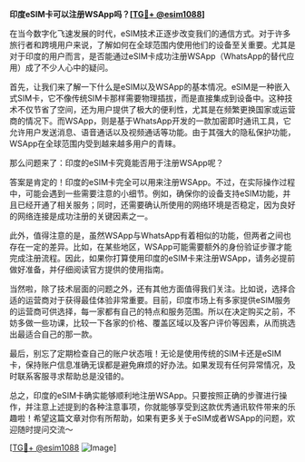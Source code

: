 **印度eSIM卡可以注册WSApp吗？[[TG💪+ @esim1088](https://t.me/s/esim1088)]**

在当今数字化飞速发展的时代，eSIM技术正逐步改变我们的通信方式。对于许多旅行者和跨境用户来说，了解如何在全球范围内使用他们的设备至关重要。尤其是对于印度的用户而言，是否能通过eSIM卡成功注册WSApp（WhatsApp的替代应用）成了不少人心中的疑问。

首先，让我们来了解一下什么是eSIM以及WSApp的基本情况。eSIM是一种嵌入式SIM卡，它不像传统SIM卡那样需要物理插拔，而是直接集成到设备中。这种技术不仅节省了空间，还为用户提供了极大的便利性，尤其是在频繁更换国家或运营商的情况下。而WSApp，则是基于WhatsApp开发的一款加密即时通讯工具，它允许用户发送消息、语音通话以及视频通话等功能。由于其强大的隐私保护功能，WSApp在全球范围内受到越来越多用户的青睐。

那么问题来了：印度的eSIM卡究竟能否用于注册WSApp呢？

答案是肯定的！印度的eSIM卡完全可以用来注册WSApp。不过，在实际操作过程中，可能会遇到一些需要注意的小细节。例如，确保你的设备支持eSIM功能，并且已经开通了相关服务；同时，还需要确认所使用的网络环境是否稳定，因为良好的网络连接是成功注册的关键因素之一。

此外，值得注意的是，虽然WSApp与WhatsApp有着相似的功能，但两者之间也存在一定的差异。比如，在某些地区，WSApp可能需要额外的身份验证步骤才能完成注册流程。因此，如果你打算使用印度的eSIM卡来注册WSApp，请务必提前做好准备，并仔细阅读官方提供的使用指南。

当然啦，除了技术层面的问题之外，还有其他方面值得我们关注。比如说，选择合适的运营商对于获得最佳体验非常重要。目前，印度市场上有多家提供eSIM服务的运营商可供选择，每一家都有自己的特点和服务范围。所以在决定购买之前，不妨多做一些功课，比较一下各家的价格、覆盖区域以及客户评价等因素，从而挑选出最适合自己的那一款。

最后，别忘了定期检查自己的账户状态哦！无论是使用传统的SIM卡还是eSIM卡，保持账户信息准确无误都是避免麻烦的好办法。如果发现有任何异常情况，及时联系客服寻求帮助总是没错的。

总之，印度的eSIM卡确实能够顺利地注册WSApp。只要按照正确的步骤进行操作，并注意上述提到的各种注意事项，你就能够享受到这款优秀通讯软件带来的乐趣啦！希望这篇文章对你有所帮助，如果有更多关于eSIM或者WSApp的问题，欢迎随时提问交流～ 

[[TG💪+ @esim1088](https://t.me/s/esim1088) ![Image](https://i.postimg.cc/4NQfJmqS/Snipaste-2025-05-13-00-14-12.png)]